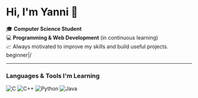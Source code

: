 # Hi, I'm Yanni 👋

🎓 **Computer Science Student**  
💻 **Programming & Web Development** (in continuous learning)  
📈 Always motivated to improve my skills and build useful projects.
beginner\|/

---

### Languages & Tools I'm Learning
![C](https://img.shields.io/badge/C-00599C?style=for-the-badge&logo=c&logoColor=white)
![C++](https://img.shields.io/badge/C++-00599C?style=for-the-badge&logo=cplusplus&logoColor=white)
![Python](https://img.shields.io/badge/Python-3776AB?style=for-the-badge&logo=python&logoColor=white)
![Java](https://img.shields.io/badge/Java-007396?style=for-the-badge&logo=openjdk&logoColor=white)
